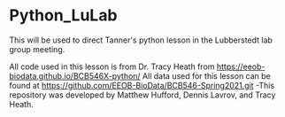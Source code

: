# Python_LuLab
This will be used to direct Tanner's python lesson in the Lubberstedt lab group meeting.

All code  used in this lesson is from Dr. Tracy Heath from https://eeob-biodata.github.io/BCB546X-python/ 
All data used for this lesson can be found at https://github.com/EEOB-BioData/BCB546-Spring2021.git -This repository was developed by Matthew Hufford, Dennis Lavrov, and Tracy Heath.


